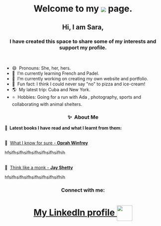 <h1 align="center"> Welcome to my <img align="center" src="https://img.icons8.com/bubbles/100/undefined/github.png"/> page. </h1>
   
<h2 align="center"> Hi, I am Sara,</h2>
<h3 align="center"> I have created this space to share some of my interests and support my profile.</h3>&nbsp;

- 😄&nbsp; Pronouns: She, her, hers.
- 🌱&nbsp; I’m currently learning French and Padel.
- 🔭&nbsp; I’m currently working on creating my own website and portfolio.
- 🍔&nbsp; Fun fact: I think I could never say "no" to pizza and ice-cream! 
- 🌎&nbsp; My latest trip: Cuba and New York. 
- ⭐️&nbsp; Hobbies: Going for a run with Ada , photography, sports and collaborating with animal shelters.


<h3 align="center">✨&nbsp;&nbsp;About&nbsp;Me</h3>
<p> </p>


<b>:book:&nbsp; Latest books I have read and what I learnt from them:</b> 
<!-- favorites_books starts -->
 <br>📕&nbsp; <a href="https://g.co/kgs/gMXdT7"> What I know for sure - <b>Oprah Winfrey</a></b> 
   <p align="left"> hfsifhsifhsifhsifhsifhsifhsifhih</p>
 <br>📕&nbsp; <a href="https://g.co/kgs/mgZhFp"> Think like a monk - <b>Jay Shetty</a></b>
   <p align="left"> hfsifhsifhsifhsifhsifhsifhsifhih</p>
<!-- favorites_books ends -->

 
<h3 align="center">Connect with me:</h3>
<p align="center">
<h1 align="center"><a href="https://linkedin.com/in/sarazapataesteban/">My LinkedIn profile <img width="50" height="50" align="center" src="https://user-images.githubusercontent.com/106311799/172061716-78766337-9b26-408d-9a72-cd52f9182e22.gif"/></a></p>
<!--![icons8-linkedin]

**sarazapataesteban/sarazapataesteban** is a ✨ _special_ ✨ repository because its `README.md` (this file) appears on your GitHub profile.
